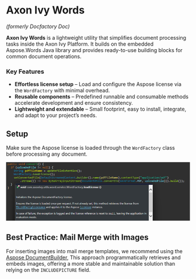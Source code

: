 # Axon Ivy Words
*(formerly Docfactory Doc)*

**Axon Ivy Words** is a lightweight utility that simplifies document processing tasks inside the Axon Ivy Platform. It builds on the embedded Aspose.Words Java library and provides ready-to-use building blocks for common document operations.

### Key Features
- **Effortless license setup** – Load and configure the Aspose license via the `WordFactory` with minimal overhead.
- **Reusable components** – Predefined runnable and consumable methods accelerate development and ensure consistency.
- **Lightweight and extendable** – Small footprint, easy to install, integrate, and adapt to your project’s needs.

## Setup
Make sure the Aspose license is loaded through the `WordFactory` class before processing any document.

![load license](images/load-license.png)

## Best Practice: Mail Merge with Images

For inserting images into mail merge templates, we recommend using the [Aspose DocumentBuilder](https://docs.aspose.com/words/java/insert-picture-in-document/),
This approach programmatically retrieves and embeds images, offering a more stable and maintainable solution than relying on the `INCLUDEPICTURE` field.
